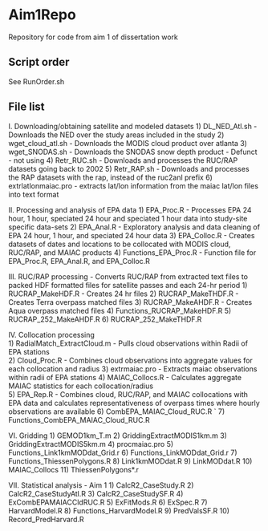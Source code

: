 # Aim1Repo
Repository for code from aim 1 of dissertation work

## Script order
See RunOrder.sh

## File list

I. Downloading/obtaining satellite and modeled datasets
	1) DL_NED_Atl.sh - Downloads the NED over the study areas included in the study
	2) wget_cloud_atl.sh - Downloads the MODIS cloud product over atlanta
	3) wget_SNODAS.sh - Downloads the SNODAS snow depth product - Defunct - not using
	4) Retr_RUC.sh - Downloads and processes the RUC/RAP datasets going back to 2002
	5) Retr_RAP.sh - Downloads and processes the RAP datasets with the rap, instead of the ruc2anl prefix
	6) extrlatlonmaiac.pro - extracts lat/lon information from the maiac lat/lon files into text format

II. Processing and analysis of EPA data
	1) EPA_Proc.R - Processes EPA 24 hour, 1 hour, speciated 24 hour and speciated 1 hour data into study-site specific data-sets 
	2) EPA_Anal.R - Exploratory analysis and data cleaning of EPA 24 hour, 1 hour, and speciated 24 hour data
	3) EPA_Colloc.R - Creates datasets of dates and locations to be collocated with MODIS cloud, RUC/RAP, and MAIAC products
	4) Functions_EPA_Proc.R - Function file for EPA_Proc.R, EPA_Anal.R, and EPA_Colloc.R

III. RUC/RAP processing - Converts RUC/RAP from extracted text files to packed HDF formatted files for satellite passes and each 24-hr period
	1) RUCRAP_MakeHDF.R - Creates 24 hr files
	2) RUCRAP_MakeTHDF.R - Creates Terra overpass matched files
	3) RUCRAP_MakeAHDF.R - Creates Aqua overpass matched files
	4) Functions_RUCRAP_MakeHDF.R
	5) RUCRAP_252_MakeAHDF.R
	6) RUCRAP_252_MakeTHDF.R

IV. Collocation processing	
	1) RadialMatch_ExtractCloud.m - Pulls cloud observations within Radii of EPA stations   
	2) Cloud_Proc.R - Combines cloud observations into aggregate values for each collocation and radius
	3) extrmaiac.pro - Extracts maiac observations within radii of EPA stations
	4) MAIAC_Collocs.R - Calculates aggregate MAIAC statistics for each collocation/radius	
	5) EPA_Rep.R - Combines cloud, RUC/RAP, and MAIAC collocations with EPA data and calculates representativeness of overpass times where hourly observations are available
	6) CombEPA_MAIAC_Cloud_RUC.R
`	7) Functions_CombEPA_MAIAC_Cloud_RUC.R

VI. Gridding
	1) GEMOD1km_T.m
	2) GriddingExtractMODIS1km.m
	3) GriddingExtractMODIS5km.m
	4) procmaiac.pro
	5) Functions_Link1kmMODdat_Grid.r
	6) Functions_LinkMODdat_Grid.r
	7) Functions_ThiessenPolygons.R
	8) Link1kmMODdat.R
	9) LinkMODdat.R
	10) MAIAC_Collocs
	11) ThiessenPolygons*.r 

VII. Statistical analysis - Aim 1
	1) CalcR2_CaseStudy.R
	2) CalcR2_CaseStudyAtl.R
	3) CalcR2_CaseStudySF.R
	4) ExCombEPAMAIACCldRUC.R
	5) ExFitMods.R
	6) ExSpec.R
	7) HarvardModel.R
	8) Functions_HarvardModel.R
	9) PredValsSF.R
	10) Record_PredHarvard.R

